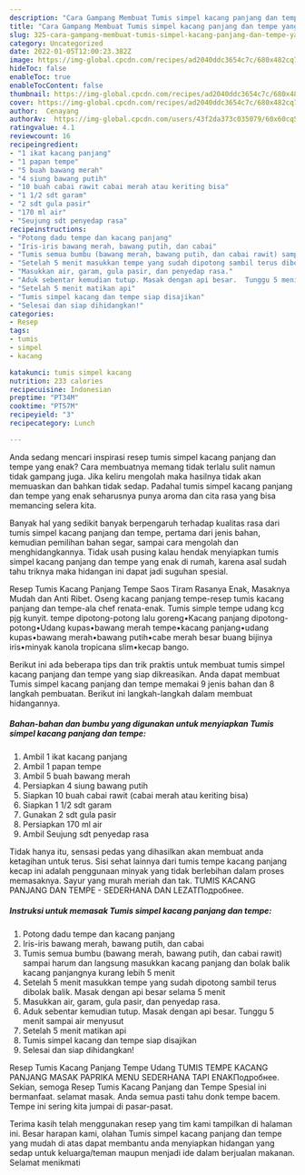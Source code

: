 ```yaml
---
description: "Cara Gampang Membuat Tumis simpel kacang panjang dan tempe yang Lezat Sekali"
title: "Cara Gampang Membuat Tumis simpel kacang panjang dan tempe yang Lezat Sekali"
slug: 325-cara-gampang-membuat-tumis-simpel-kacang-panjang-dan-tempe-yang-lezat-sekali
category: Uncategorized
date: 2022-01-05T12:00:23.382Z
image: https://img-global.cpcdn.com/recipes/ad2040ddc3654c7c/680x482cq70/tumis-simpel-kacang-panjang-dan-tempe-foto-resep-utama.jpg
hideToc: false
enableToc: true
enableTocContent: false
thumbnail: https://img-global.cpcdn.com/recipes/ad2040ddc3654c7c/680x482cq70/tumis-simpel-kacang-panjang-dan-tempe-foto-resep-utama.jpg
cover: https://img-global.cpcdn.com/recipes/ad2040ddc3654c7c/680x482cq70/tumis-simpel-kacang-panjang-dan-tempe-foto-resep-utama.jpg
author:  Cenayang
authorAv:  https://img-global.cpcdn.com/users/43f2da373c035079/60x60cq50/avatar.jpg
ratingvalue: 4.1
reviewcount: 16
recipeingredient:
- "1 ikat kacang panjang"
- "1 papan tempe"
- "5 buah bawang merah"
- "4 siung bawang putih"
- "10 buah cabai rawit cabai merah atau keriting bisa"
- "1 1/2 sdt garam"
- "2 sdt gula pasir"
- "170 ml air"
- "Seujung sdt penyedap rasa"
recipeinstructions:
- "Potong dadu tempe dan kacang panjang"
- "Iris-iris bawang merah, bawang putih, dan cabai"
- "Tumis semua bumbu (bawang merah, bawang putih, dan cabai rawit) sampai harum dan langsung masukkan kacang panjang dan bolak balik kacang panjangnya kurang lebih 5 menit"
- "Setelah 5 menit masukkan tempe yang sudah dipotong sambil terus dibolak balik. Masak dengan api besar selama 5 menit"
- "Masukkan air, garam, gula pasir, dan penyedap rasa."
- "Aduk sebentar kemudian tutup. Masak dengan api besar.  Tunggu 5 menit sampai air menyusut"
- "Setelah 5 menit matikan api"
- "Tumis simpel kacang dan tempe siap disajikan"
- "Selesai dan siap dihidangkan!"
categories:
- Resep
tags:
- tumis
- simpel
- kacang

katakunci: tumis simpel kacang 
nutrition: 233 calories
recipecuisine: Indonesian
preptime: "PT34M"
cooktime: "PT57M"
recipeyield: "3"
recipecategory: Lunch

---
```



Anda sedang mencari inspirasi resep tumis simpel kacang panjang dan tempe yang enak? Cara membuatnya memang tidak terlalu sulit namun tidak gampang juga. Jika keliru mengolah maka hasilnya tidak akan memuaskan dan bahkan tidak sedap. Padahal tumis simpel kacang panjang dan tempe yang enak seharusnya punya aroma dan cita rasa yang bisa memancing selera kita.


Banyak hal yang sedikit banyak berpengaruh terhadap kualitas rasa dari tumis simpel kacang panjang dan tempe, pertama dari jenis bahan, kemudian pemilihan bahan segar, sampai cara mengolah dan menghidangkannya. Tidak usah pusing kalau hendak menyiapkan tumis simpel kacang panjang dan tempe yang enak di rumah, karena asal sudah tahu triknya maka hidangan ini dapat jadi suguhan spesial.

Resep Tumis Kacang Panjang Tempe Saos Tiram Rasanya Enak, Masaknya Mudah dan Anti Ribet. Oseng kacang panjang tempe-resep tumis kacang panjang dan tempe-ala chef renata-enak. Tumis simple tempe udang kcg pjg kunyit. tempe dipotong-potong lalu goreng•Kacang panjang dipotong-potong•Udang kupas•bawang merah tempe•kacang panjang•udang kupas•bawang merah•bawang putih•cabe merah besar buang bijinya iris•minyak kanola tropicana slim•kecap bango.


Berikut ini ada beberapa tips dan trik praktis untuk membuat tumis simpel kacang panjang dan tempe yang siap dikreasikan. Anda dapat membuat Tumis simpel kacang panjang dan tempe memakai 9 jenis bahan dan 8 langkah pembuatan. Berikut ini langkah-langkah dalam membuat hidangannya.

<!--inarticleads1-->

##### Bahan-bahan dan bumbu yang digunakan untuk menyiapkan Tumis simpel kacang panjang dan tempe:

1. Ambil 1 ikat kacang panjang
1. Ambil 1 papan tempe
1. Ambil 5 buah bawang merah
1. Persiapkan 4 siung bawang putih
1. Siapkan 10 buah cabai rawit (cabai merah atau keriting bisa)
1. Siapkan 1 1/2 sdt garam
1. Gunakan 2 sdt gula pasir
1. Persiapkan 170 ml air
1. Ambil Seujung sdt penyedap rasa


Tidak hanya itu, sensasi pedas yang dihasilkan akan membuat anda ketagihan untuk terus. Sisi sehat lainnya dari tumis tempe kacang panjang kecap ini adalah penggunaan minyak yang tidak berlebihan dalam proses memasaknya. Sayur yang murah meriah dan tak. TUMIS KACANG PANJANG DAN TEMPE - SEDERHANA DAN LEZATПодробнее. 

<!--inarticleads2-->

##### Instruksi untuk memasak Tumis simpel kacang panjang dan tempe:

1. Potong dadu tempe dan kacang panjang
1. Iris-iris bawang merah, bawang putih, dan cabai
1. Tumis semua bumbu (bawang merah, bawang putih, dan cabai rawit) sampai harum dan langsung masukkan kacang panjang dan bolak balik kacang panjangnya kurang lebih 5 menit
1. Setelah 5 menit masukkan tempe yang sudah dipotong sambil terus dibolak balik. Masak dengan api besar selama 5 menit
1. Masukkan air, garam, gula pasir, dan penyedap rasa.
1. Aduk sebentar kemudian tutup. Masak dengan api besar.  Tunggu 5 menit sampai air menyusut
1. Setelah 5 menit matikan api
1. Tumis simpel kacang dan tempe siap disajikan
1. Selesai dan siap dihidangkan!

Resep Tumis Kacang Panjang Tempe Udang TUMIS TEMPE KACANG PANJANG MASAK PAPRIKA MENU SEDERHANA TAPI ENAKПодробнее. Sekian, semoga Resep Tumis Kacang Panjang dan Tempe Spesial ini bermanfaat. selamat masak. Anda semua pasti tahu donk tempe bacem. Tempe ini sering kita jumpai di pasar-pasat. 

Terima kasih telah menggunakan resep yang tim kami tampilkan di halaman ini. Besar harapan kami, olahan Tumis simpel kacang panjang dan tempe yang mudah di atas dapat membantu anda menyiapkan hidangan yang sedap untuk keluarga/teman maupun menjadi ide dalam berjualan makanan. Selamat menikmati
